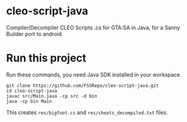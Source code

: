 # cleo-script-java
Compiler/Decompiler CLEO Scripts .cs for GTA:SA in Java, for a Sanny Builder port to android

# Run this project

Run these commands, you need Java SDK installed in your workspace.

```
git clone https://github.com/FSSRepo/cleo-script-java.git
cd cleo-script-java
javac src/Main.java -cp src -d bin
java -cp bin Main
```

This creates `res/bigfoot.cs` and `res/cheats_decompiled.txt` files.